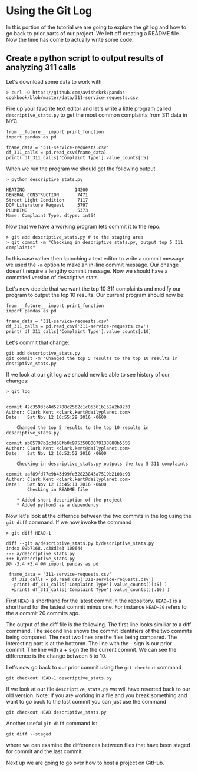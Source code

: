 # Using the Git Log 

In this portion of the tutorial we are going to explore the git log 
and how to go back to prior parts of our project. We left off creating 
a README file. Now the time has come to actually write some code. 

## Create a python script to output results of analyzing 311 calls

Let's download some data to work with
```
> curl -O https://github.com/avishekrk/pandas-cookbook/blob/master/data/311-service-requests.csv
```

Fire up your favorite text editor and let's write a little program
called `descriptive_stats.py` to get the most common complaints 
from 311 data in NYC. 

```
from __future__ import print_function
import pandas as pd

fname_data = '311-service-requests.csv'
df_311_calls = pd.read_csv(fname_data)
print( df_311_calls['Complaint Type'].value_counts[:5]
```

When we run the program we should get the following output
```
> python descriptive_stats.py

HEATING                   14200
GENERAL CONSTRUCTION       7471
Street Light Condition     7117
DOF Literature Request     5797
PLUMBING                   5373
Name: Complaint Type, dtype: int64
```
Now that we have a working program lets commit it to the repo.
```
> git add descriptive_stats.py # to the staging area
> git commit -m "Checking in descriptive_stats.py, output top 5 311 complaints"
```
In this case rather then launching a text editor to write a commit message we
used the `-m` option to make an in-line commit message. Our change doesn't
require a lengthy commit message. Now we should have a commited version of descriptive 
stats. 

Let's now decide that we want the top 10 311 complaints and modify our program
to output the top 10 results. Our current program should now be: 
```
from __future__ import print_function
import pandas as pd

fname_data = '311-service-requests.csv'
df_311_calls = pd.read_csv('311-service-requests.csv')
print( df_311_calls['Complaint Type'].value_counts[:10]
```
Let's commit that change:
```
git add descriptive_stats.py 
git commit -m "Changed the top 5 results to the top 10 results in desriptive_stats.py
```
If we look at our git log we should new be able to see history of our changes:
```
> git log 


commit 42c35933c4d52708c2562c1c05361b152a2b9230
Author: Clark Kent <clark.kent@dailyplanet.com>
Date:   Sat Nov 12 16:55:29 2016 -0600

    Changed the top 5 results to the top 10 results in descriptive_stats.py
    
commit ab85797b2c3d68fb0c97535080079138888b5556
Author: Clark Kent <clark.kent@dailyplanet.com>
Date:   Sat Nov 12 16:52:52 2016 -0600
    
    Checking-in descriptive_stats.py outputs the top 5 311 complaints
        
commit aaf89fd77e9b43d99fe32823843a7519b2108c90
Author: Clark Kent <clark.kent@dailyplanet.com>
Date:   Sat Nov 12 13:45:11 2016 -0600 
        Checking in README file

    * Added short description of the project
    * Added python3 as a dependency
```
Now let's look at the differnce between the two commits in the log
using the `git diff` command. 
If we now invoke the command
```
> git diff HEAD~1

diff --git a/descriptive_stats.py b/descriptive_stats.py
index 09b7168..c38d3e3 100644
--- a/descriptive_stats.py
+++ b/descriptive_stats.py
@@ -3,4 +3,4 @@ import pandas as pd

 fname_data = '311-service-requests.csv'
  df_311_calls = pd.read_csv('311-service-requests.csv')
  -print( df_311_calls['Complaint Type'].value_counts()[:5] )
  +print( df_311_calls['Complaint Type'].value_counts()[:10] )
```
First `HEAD` is shorthand for the latest commit in the repository. `HEAD~1` is 
a shorthand for the lastest commit minus one. For instance `HEAD~20` refers to the 
a commit 20 commits ago. 

The output of the diff file is the following. The first line looks similiar
to a diff command. The second line shows the commit identifiers of the two 
commits being compared. The next two lines are the files being compared. 
The interesting part is at the bottomn. The line with the - sign is our 
prior commit. The line with a + sign the the current commit. We can see
the difference is the change between 5 to 10. 

Let's now go back to our prior commit using the `git checkout` command
```
git checkout HEAD~1 descriptive_stats.py
```
If we look at our file `descriptive_stats.py` we will have reverted
back to our old version. Note: If you are working in a file and
you break something and want to go back to the last commit you can just
use the command
```
git checkout HEAD descriptive_stats.py
```

Another useful `git diff` command is: 
```
git diff --staged
```
where we can examine the differences between files that have been staged
for commit and the last commit. 

Next up we are going to go over how to host a project on GitHub. 
